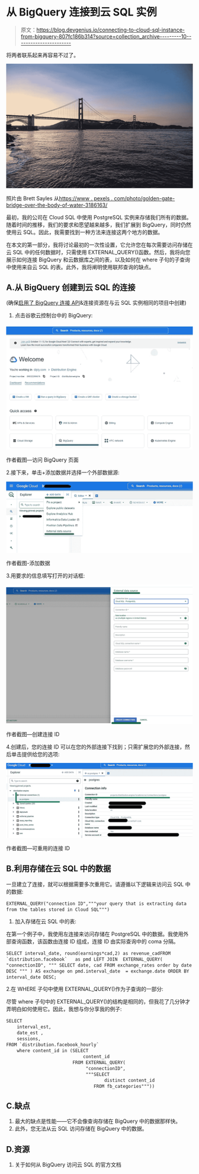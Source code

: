 # 从 BigQuery 连接到云 SQL 实例

> 原文：<https://blog.devgenius.io/connecting-to-cloud-sql-instance-from-bigquery-807fc186b314?source=collection_archive---------10----------------------->

将两者联系起来再容易不过了。

![](img/352219bbce078dcf20b855b53022893c.png)

照片由 Brett Sayles 从[https://www . pexels . com/photo/golden-gate-bridge-over-the-body-of-water-3186163/](https://www.pexels.com/photo/golden-gate-bridge-over-body-of-water-3186163/)

最初，我的公司在 Cloud SQL 中使用 PostgreSQL 实例来存储我们所有的数据。随着时间的推移，我们的要求和愿望越来越多，我们扩展到 BigQuery，同时仍然使用云 SQL。因此，我需要找到一种方法来连接这两个地方的数据。

在本文的第一部分，我将讨论最初的一次性设置，它允许您在每次需要访问存储在云 SQL 中的任何数据时，只需使用 EXTERNAL_QUERY()函数。然后，我将向您展示如何连接 BigQuery 和云数据库之间的表，以及如何在 where 子句的子查询中使用来自云 SQL 的表。此外，我将阐明使用联邦查询的缺点。

## A.从 BigQuery 创建到云 SQL 的连接

(确保[启用了 BigQuery 连接 API](https://console.cloud.google.com/apis/library/bigqueryconnection.googleapis.com?_ga=2.132575502.1890669153.1662665769-20160393.1626291283&_gac=1.118873467.1660848669.Cj0KCQjwxveXBhDDARIsAI0Q0x0nb1KkNDwqyJwrtyHXA6YmymrRPVoORvhWzKKqLCPD0O1yEXwu7WoaAtM1EALw_wcB&project=distribution-engine)&连接资源在与云 SQL 实例相同的项目中创建)

1.  点击谷歌云控制台中的 BigQuery:

![](img/70b87b5a5ddb45d83680dfce53e9c250.png)

作者截图—访问 BigQuery 页面

2.接下来，单击+添加数据并选择一个外部数据源:

![](img/69d65a4e6698384e21bdfb80d2c45142.png)

作者截图-添加数据

3.用要求的信息填写打开的对话框:

![](img/dd64cef8733b339439603cef52bbdb9c.png)

作者截图—创建连接 ID

4.创建后，您的连接 ID 可以在您的外部连接下找到；只需扩展您的外部连接，然后单击提供给您的选项:

![](img/11af6d2424c52083b9641eb5bbdcba08.png)

作者截图—可重用的连接 ID

## B.利用存储在云 SQL 中的数据

一旦建立了连接，就可以根据需要多次重用它。请遵循以下逻辑来访问云 SQL 中的数据:

```
EXTERNAL_QUERY("connection ID","""your query that is extracting data from the tables stored in Cloud SQL""")
```

1.  加入存储在云 SQL 中的表:

在第一个例子中，我使用左连接来访问存储在 PostgreSQL 中的数据。我使用外部查询函数，该函数由连接 ID 组成，连接 ID 由实际查询中的 coma 分隔。

```
SELECT interval_date, round(earnings*cad,2) as revenue_cadFROM `distribution.facebook`   as pmd LEFT JOIN  EXTERNAL_QUERY( "connectionID", """ SELECT date, cad FROM exchange_rates order by date DESC """ ) AS exchange on pmd.interval_date  = exchange.date ORDER BY interval_date DESC;
```

2.在 WHERE 子句中使用 EXTERNAL_QUERY()作为子查询的一部分:

尽管 where 子句中的 EXTERNAL_QUERY()的结构是相同的，但我花了几分钟才弄明白如何使用它。因此，我想与你分享我的例子:

```
SELECT 
    interval_est, 
    date_est ,
    sessions,
FROM `distribution.facebook_hourly` 
    where content_id in (SELECT 
                             content_id 
                         FROM EXTERNAL_QUERY(
                              "connectionID",
                              """SELECT 
                                     distinct content_id
                                 FROM fb_categories"""))
```

## C.缺点

1.  最大的缺点是性能——它不会像查询存储在 BigQuery 中的数据那样快。
2.  此外，您无法从云 SQL 访问存储在 BigQuery 中的数据。

## D.资源

1.  关于如何从 BigQuery 访问云 SQL 的官方文档